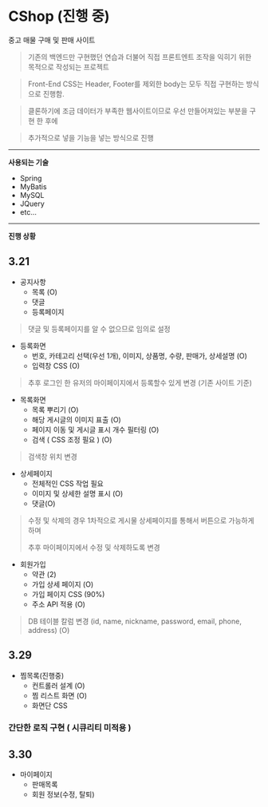 # CShop (**진행 중**)


중고 매물 구매 및 판매 사이트

 > 기존의 백엔드만 구현했던 연습과 더불어 직접 프론트엔트 조작을 익히기 위한 목적으로 작성되는 프로젝트
 
 > Front-End CSS는 Header, Footer를 제외한 body는 모두 직접 구현하는 방식으로 진행함.
 
 > 클론하기에 조금 데이터가 부족한 웹사이트이므로 우선 만들어져있는 부분을 구현 한 후에
 
 > 추가적으로 넣을 기능을 넣는 방식으로 진행
---------------------
**사용되는 기술**
- Spring
- MyBatis
- MySQL
- JQuery
- etc...

------------------------

**진행 상황**

## 3.21
+ 공지사항
  + 목록 (O)
  + 댓글 
  + 등록페이지 
> 댓글 및 등록페이지를 알 수 없으므로 임의로 설정
  
+ 등록화면
  + 번호, 카테고리 선택(우선 1개), 이미지, 상품명, 수량, 판매가, 상세설명 (O)
  + 입력창 CSS (O)
> 추후 로그인 한 유저의 마이페이지에서 등록할수 있게 변경 (기존 사이트 기준)

+ 목록화면
  + 목록 뿌리기 (O)
  + 해당 게시글의 이미지 표출 (O)
  + 페이지 이동 및 게시글 표시 개수 필터링 (O)
  + 검색 ( CSS 조정 필요 ) (O)
> 검색창 위치 변경 

+ 상세페이지
  + 전체적인 CSS 작업 필요
  + 이미지 및 상세한 설명 표시 (O)
  + 댓글(O)
> 수정 및 삭제의 경우 1차적으로 게시물 상세페이지를 통해서 버튼으로 가능하게하며
>  
> 추후 마이페이지에서 수정 및 삭제하도록 변경
 
 + 회원가입
   + 약관 (2)
   + 가입 상세 페이지 (O)
   + 가입 페이지 CSS (90%)
   + 주소 API 적용 (O)
   

> DB 테이블 칼럼 변경 (id, name, nickname, password, email, phone, address) (O)

## 3.29
 + 찜목록(진행중)
   + 컨트롤러 설계 (O)
   + 찜 리스트 화면 (O)
   + 화면단 CSS
 ### 간단한 로직 구현 ( 시큐리티 미적용 ) 
 
## 3.30 
 + 마이페이지
   + 판매목록
   + 회원 정보(수정, 탈퇴)
  
